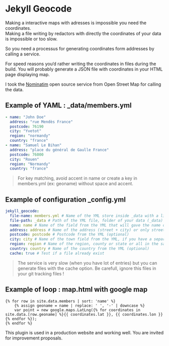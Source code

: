 # Jekyll Geocode

Making a interactive maps with adresses is impossible you need the coordinates.  
Making a file writing by redactors with directly the coordinates of your data is impossible or too slow.

So you need a processus for generating coordinates form addresses by calling a service. 

For speed reasons you‘d rather writing the coordinates in files during the build. You will probably generate a JSON file with coordinates in your HTML page displaying map.

I took the [Nominatim](https://nominatim.openstreetmap.org/) open source service from Open Street Map for calling the data. 

## Example of YAML : _data/members.yml

```yaml
- name: "John Doe"
  address: "rue Mendès France"
  postcode: 76190
  city: "Yvetot"
  region: "normandy"
  country: "france"  
- name: "Samuel Le Bihan"
  address: "place du général de Gaulle France"
  postcode: 76000
  city: "Rouen"
  region: "Normandy"
  country: "france"
```

> For key matching, avoid accent in name or create a key in members.yml (ex: geoname) without space and accent.

## Example of configuration _config.yml

```yaml
jekyll_geocode:
  file-name: members.yml # Name of the YML store inside _data with a list of datas (required)
  file-path: _data # Path of the YML file, folder of your data (_data) by default (optional)
  name: name # Name of the field from the YML that will gave the name of the generated file (the name will be downcase and space replace by a dash) (required)
  address: address # Name of the address (street + city) or only street field (if city field exists) from the YML (required)
  postcode: postcode # Postcode from the YML (optional)
  city: city # Name of the town field from the YML, if you have a separated field address and city (optional)
  region: region # Name of the region, county or state or all in the same field from the YML (optional)
  country: country # Name of the country from the YML (optional)
  cache: true # Test if a file already exist
```
> The service is very slow (when you have lot of entries) but you can generate files with the cache option. Be carefull, ignore this files in your git tracking files !

## Example of loop : map.html with google map

```liquid
{% for row in site.data.members | sort: 'name' %}
    {% assign geoname = name | replace: ' ', '-' | downcase %}
    var point = new google.maps.LatLng({% for coordinates in site.data.[row.geoname] %}{{ coordinates.lat }}, {{ coordinates.lon }}{% endfor %});
{% endfor %}
```

This plugin is used in a production website and working well. You are invited for improvement proposals.
